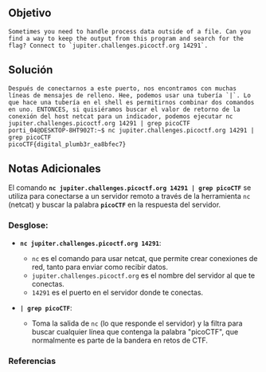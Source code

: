 ## Objetivo
```
Sometimes you need to handle process data outside of a file. Can you find a way to keep the output from this program and search for the flag? Connect to `jupiter.challenges.picoctf.org 14291`.
```
[](https://github.com/armandoportillo0101/Seguridad-de-Redes/blob/main/Plantilla.md#objetivo)
## Solución
```
Después de conectarnos a este puerto, nos encontramos con muchas líneas de mensajes de relleno. Hee, podemos usar una tubería `|`. Lo que hace una tubería en el shell es permitirnos combinar dos comandos en uno. ENTONCES, si quisiéramos buscar el valor de retorno de la conexión del host netcat para un indicador, podemos ejecutar nc jupiter.challenges.picoctf.org 14291 | grep picoCTF
porti_04@DESKTOP-8HT902T:~$ nc jupiter.challenges.picoctf.org 14291 | grep picoCTF
picoCTF{digital_plumb3r_ea8bfec7}
```
[](https://github.com/armandoportillo0101/Seguridad-de-Redes/blob/main/Plantilla.md#soluci%C3%B3n)

## Notas Adicionales
El comando **`nc jupiter.challenges.picoctf.org 14291 | grep picoCTF`** se utiliza para conectarse a un servidor remoto a través de la herramienta `nc` (netcat) y buscar la palabra **`picoCTF`** en la respuesta del servidor.

### Desglose:

- **`nc jupiter.challenges.picoctf.org 14291`**:
    
    - `nc` es el comando para usar netcat, que permite crear conexiones de red, tanto para enviar como recibir datos.
    - `jupiter.challenges.picoctf.org` es el nombre del servidor al que te conectas.
    - `14291` es el puerto en el servidor donde te conectas.
- **`| grep picoCTF`**:
    
    - Toma la salida de `nc` (lo que responde el servidor) y la filtra para buscar cualquier línea que contenga la palabra "picoCTF", que normalmente es parte de la bandera en retos de CTF.
[](https://github.com/armandoportillo0101/Seguridad-de-Redes/blob/main/Plantilla.md#notas-adicionales)

### Referencias